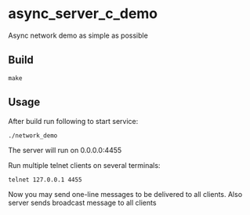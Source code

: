 # async_server_c_demo
Async network demo as simple as possible

## Build
	make

## Usage
After build run following to start service:

	./network_demo

The server will run on 0.0.0.0:4455

Run multiple telnet clients on several terminals:

	telnet 127.0.0.1 4455

Now you may send one-line messages to be delivered to all clients.
Also server sends broadcast message to all clients
